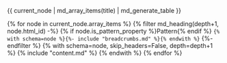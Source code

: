 
{{ current_node | md_array_items(title) | md_generate_table }}

{% for node in current_node.array_items %}
    {% filter md_heading(depth+1, node.html_id) -%}
        {% if node.is_pattern_property %}Pattern{% endif %} `{% with schema=node %}{%- include "breadcrumbs.md" %}{% endwith %}`
    {%- endfilter %}
    {% with schema=node, skip_headers=False, depth=depth+1 %}
        {% include "content.md" %}
    {% endwith %}
{% endfor %}
